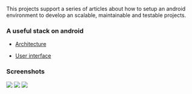 This projects support a series of articles about how to setup an android environment to develop an scalable, maintainable and testable projects.

### A useful stack on android 

- [Architecture](http://saulmm.github.io/2015/02/02/A%20useful%20stack%20on%20android%20%231,%20architecture/) 

- [User interface](http://saulmm.github.io/a-useful-stack-on-android-2-user-interface/)

### Screenshots

![](http://androcode.es/wp-content/uploads/2015/02/1.png)
![](http://androcode.es/wp-content/uploads/2015/02/2.png)
![](http://androcode.es/wp-content/uploads/2015/02/3.png)